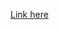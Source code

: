 [Link here](https://sfu-ireceptor.github.io/ADC-API-Plots/ADC_API_performance_2020-05-11_2020-06-10.html)
